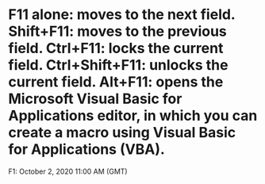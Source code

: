# F11 alone: moves to the next field.   Shift+F11: moves to the previous field.   Ctrl+F11: locks the current field.   Ctrl+Shift+F11: unlocks the current field.   Alt+F11: opens the Microsoft Visual Basic for Applications editor, in which you can create a macro using Visual Basic for Applications (VBA).

F1: October 2, 2020 11:00 AM (GMT)